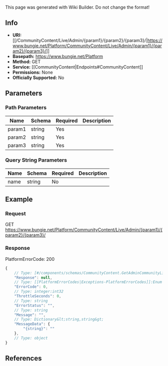 <span class="wiki-builder">This page was generated with Wiki Builder. Do not change the format!</span>

## Info


* **URI:** [[/CommunityContent/Live/Admin/{param1}/{param2}/{param3}/|https://www.bungie.net/Platform/CommunityContent/Live/Admin/{param1}/{param2}/{param3}/]]
* **Basepath:** https://www.bungie.net/Platform
* **Method:** GET
* **Service:** [[CommunityContent|Endpoints#CommunityContent]]
* **Permissions:** None
* **Officially Supported:** No

## Parameters
### Path Parameters
Name | Schema | Required | Description
---- | ------ | -------- | -----------
param1 | string | Yes | 
param2 | string | Yes | 
param3 | string | Yes | 

### Query String Parameters
Name | Schema | Required | Description
---- | ------ | -------- | -----------
name | string | No | 

## Example
### Request
GET https://www.bungie.net/Platform/CommunityContent/Live/Admin/{param1}/{param2}/{param3}/

### Response
PlatformErrorCode: 200
```javascript
{
    // Type: [#/components/schemas/CommunityContent.GetAdminCommunityLiveStatuses]
    "Response": null,
    // Type: [[PlatformErrorCodes|Exceptions-PlatformErrorCodes]]:Enum
    "ErrorCode": 0,
    // Type: integer:int32
    "ThrottleSeconds": 0,
    // Type: string
    "ErrorStatus": "",
    // Type: string
    "Message": "",
    // Type: Dictionary&lt;string,string&gt;
    "MessageData": {
        "{string}": ""
    },
    // Type: object
}

```

## References
